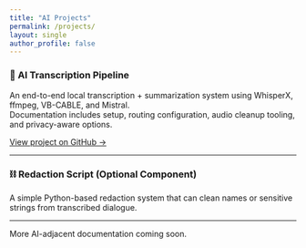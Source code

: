 ```yaml
---
title: "AI Projects"
permalink: /projects/
layout: single
author_profile: false
---
```


### 🧠 AI Transcription Pipeline

An end-to-end local transcription + summarization system using WhisperX, ffmpeg, VB-CABLE, and Mistral.  
Documentation includes setup, routing configuration, audio cleanup tooling, and privacy-aware options.

[View project on GitHub →](https://github.com/DG-Crawford/ai-transcription-pipeline)

---

### ⛓️ Redaction Script (Optional Component)

A simple Python-based redaction system that can clean names or sensitive strings from transcribed dialogue.

---

More AI-adjacent documentation coming soon.
